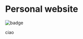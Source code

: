 # Personal website  

![badge](https://github.com/ffermi/personal-website/workflows/Build%20pages/badge.svg)

ciao
